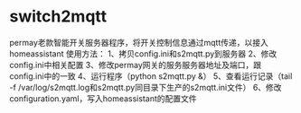 # switch2mqtt
permay老款智能开关服务器程序，将开关控制信息通过mqtt传递，以接入homeassistant
使用方法：
1、拷贝config.ini和s2mqtt.py到服务器
2、修改config.ini中相关配置
3、修改permay网关的服务服务器地址及端口，跟config.ini中的一致
4、运行程序（python s2mqtt.py &）
5、查看运行记录（tail -f /var/log/s2mqtt.log和s2mqtt.py同目录下生产的s2mqtt.ini文件）
6、修改configuration.yaml，写入homeassistant的配置文件
